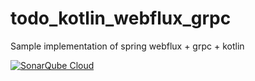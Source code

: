 # todo_kotlin_webflux_grpc

Sample implementation of spring webflux + grpc + kotlin

[![SonarQube Cloud](https://sonarcloud.io/images/project_badges/sonarcloud-light.svg)](https://sonarcloud.io/summary/new_code?id=navy1991_todo_kotlin_webflux_grpc)
